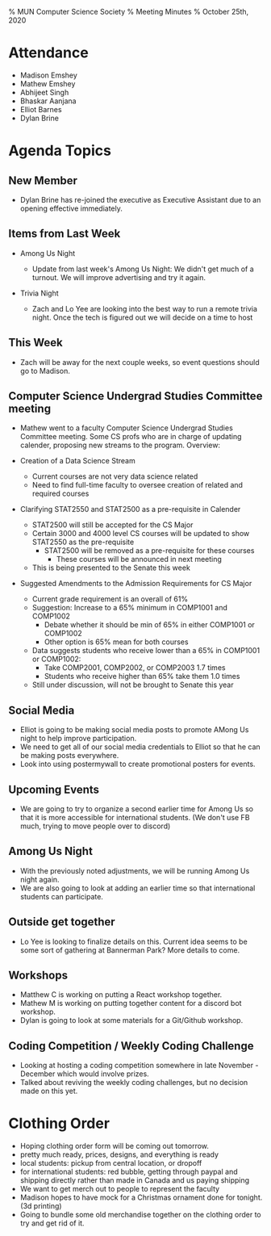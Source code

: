 % MUN Computer Science Society
% Meeting Minutes
% October 25th, 2020

# Attendance

* Madison Emshey
* Mathew Emshey
* Abhijeet Singh
* Bhaskar Aanjana
* Elliot Barnes
* Dylan Brine

# Agenda Topics

## New Member
- Dylan Brine has re-joined the executive as Executive Assistant due to an opening effective immediately. 

## Items from Last Week
- Among Us Night
    - Update from last week's Among Us Night: We didn't get much of a turnout. We will improve advertising and try it again.
    
- Trivia Night
    - Zach and Lo Yee are looking into the best way to run a remote trivia night. Once the tech is figured out we will decide on a time to host

## This Week
- Zach will be away for the next couple weeks, so event questions should go to Madison.


## Computer Science Undergrad Studies Committee meeting
- Mathew went to a faculty Computer Science Undergrad Studies Committee meeting. Some CS profs who are in charge of updating calender, proposing new streams to the program. Overview: 

- Creation of a Data Science Stream
    - Current courses are not very data science related
    - Need to find full-time faculty to oversee creation of related and required courses

- Clarifying STAT2550 and STAT2500 as a pre-requisite in Calender
    - STAT2500 will still be accepted for the CS Major
    - Certain 3000 and 4000 level CS courses will be updated to show STAT2550 as the pre-requisite
        - STAT2500 will be removed as a pre-requisite for these courses
            - These courses will be announced in next meeting
    - This is being presented to the Senate this week

- Suggested Amendments to the Admission Requirements for CS Major
    - Current grade requirement is an overall of 61%
    - Suggestion: Increase to a 65% minimum in COMP1001 and COMP1002
        - Debate whether it should be min of 65% in either COMP1001 or COMP1002
        - Other option is 65% mean for both courses
    - Data suggests students who receive lower than a 65% in COMP1001 or COMP1002:
        - Take COMP2001, COMP2002, or COMP2003 1.7 times
        - Students who receive higher than 65% take them 1.0 times 
    - Still under discussion, will not be brought to Senate this year

## Social Media
- Elliot is going to be making social media posts to promote AMong Us night to help improve participation. 
- We need to get all of our social media credentials to Elliot so that he can be making posts everywhere.
- Look into using postermywall to create promotional posters for events.


## Upcoming Events
- We are going to try to organize a second earlier time for Among Us so that it is more accessible for international students. (We don't use FB much, trying to move people over to discord)

## Among Us Night
- With the previously noted adjustments, we will be running Among Us night again.
- We are also going to look at adding an earlier time so that international students can participate. 

## Outside get together
- Lo Yee is looking to finalize details on this. Current idea seems to be some sort of gathering at Bannerman Park? More details  to come.

## Workshops

- Matthew C is working on putting a React workshop together.
- Mathew M is working on putting together content for a discord bot workshop.
- Dylan is going to look at some materials for a Git/Github workshop.

## Coding Competition / Weekly Coding Challenge
- Looking at hosting a coding competition somewhere in late November - December which would involve prizes.
- Talked about reviving the weekly coding challenges, but no decision made on this yet.

# Clothing Order 
- Hoping clothing order form will be coming out tomorrow.
- pretty much ready, prices, designs, and everything is ready
- local students: pickup from central location, or dropoff
- for international students: red bubble, getting through paypal and shipping directly rather than made in Canada and us paying shipping
- We want to get merch out to people to represent the faculty 
- Madison hopes to have mock for a Christmas ornament done for tonight. (3d printing)
- Going to bundle some old merchandise together on the clothing order to try and get rid of it. 
 
